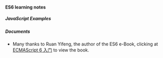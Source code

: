 #### ES6 learning notes
##### JavaScript Examples
##### Documents

* Many thanks to Ruan Yifeng, the author of the ES6 e-Book, clicking at [ECMAScript 6 入门](http://es6.ruanyifeng.com/) to view the book.